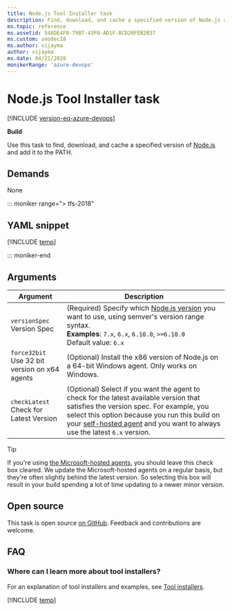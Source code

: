 ```yaml
---
title: Node.js Tool Installer task
description: Find, download, and cache a specified version of Node.js and add it to the PATH
ms.topic: reference
ms.assetid: 546DE4F0-79B7-43F0-AD1F-BCD20FEB2B37
ms.custom: seodec18
ms.author: vijayma
author: vijayma
ms.date: 04/21/2020
monikerRange: 'azure-devops'
---
```


# Node.js Tool Installer task

[!INCLUDE [version-eq-azure-devops](../../../includes/version-eq-azure-devops.md)]

**Build**

Use this task to find, download, and cache a specified version of [Node.js](https://nodejs.org/) and add it to the PATH.

## Demands

None

::: moniker range="> tfs-2018"

## YAML snippet

[!INCLUDE [temp](../includes/yaml/NodeToolV0.md)]

::: moniker-end

## Arguments

| Argument | Description |
|----------|-------------|
|`versionSpec`<br/> Version Spec | (Required) Specify which [Node.js version](https://nodejs.org/en/download/releases/) you want to use, using semver's version range syntax. <br/>**Examples**: `7.x`, `6.x`, `6.10.0`, `>=6.10.0` <br/>Default value: `6.x`|
|`force32bit`<br/> Use 32 bit version on x64 agents | (Optional) Install the x86 version of Node.js on a 64-bit Windows agent. Only works on Windows.|
|`checkLatest`<br/> Check for Latest Version | (Optional) Select if you want the agent to check for the latest available version that satisfies the version spec. For example, you select this option because you run this build on your [self-hosted agent](../../agents/agents.md#install) and you want to always use the latest `6.x` version.|

> [!TIP]
> If you're using [the Microsoft-hosted agents](../../agents/hosted.md), you should leave this check box cleared. We update the Microsoft-hosted agents on a regular basis, but they're often slightly behind the latest version. So selecting this box will result in your build spending a lot of time updating to a newer minor version.

## Open source

This task is open source [on GitHub](https://github.com/Microsoft/azure-pipelines-tasks). Feedback and contributions are welcome.

## FAQ
<!-- BEGINSECTION class="md-qanda" -->

### Where can I learn more about tool installers?

For an explanation of tool installers and examples, see [Tool installers](../../process/tasks.md#tool-installers).

[!INCLUDE [temp](../../includes/qa-agents.md)]

<!-- ENDSECTION -->
